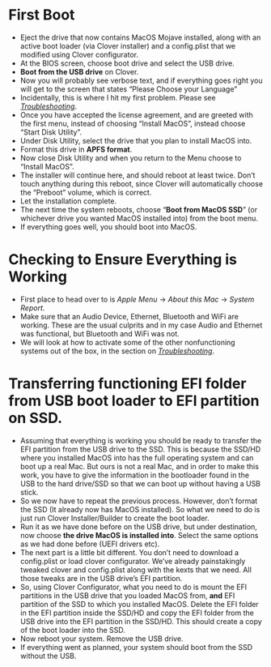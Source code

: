 # First Boot

* Eject the drive that now contains MacOS Mojave installed, along with an active boot loader (via Clover installer) and a config.plist that we modified using Clover configurator.
* At the BIOS screen, choose boot drive and select the USB drive.
* **Boot from the USB drive** on Clover.
* Now you will probably see verbose text, and if everything goes right you will get to the screen that states “Please Choose your Language”
* Incidentally, this is where I hit my first problem. Please see [*Troubleshooting*](07_Troubleshooting.md).
* Once you have accepted the license agreement, and are greeted with the first menu, instead of choosing “Install MacOS”, instead choose “Start Disk Utility”.
* Under Disk Utility, select the drive that you plan to install MacOS into.
* Format this drive in **APFS format**.
* Now close Disk Utility and when you return to the Menu choose to “Install MacOS”.
* The installer will continue here, and should reboot at least twice. Don’t touch anything during this reboot, since Clover will automatically choose the “Preboot” volume, which is correct.
* Let the installation complete.
* The next time the system reboots, choose “**Boot from MacOS SSD**” (or whichever drive you wanted MacOS installed into) from the boot menu.
* If everything goes well, you should boot into MacOS.

# Checking to Ensure Everything is Working

* First place to head over to is *Apple Menu* -> *About this Mac* -> *System Report*.
* Make sure that an Audio Device, Ethernet, Bluetooth and WiFi are working. These are the usual culprits and in my case Audio and Ethernet was functional, but Bluetooth and WiFi was not.
* We will look at how to activate some of the other nonfunctioning systems out of the box, in the section on [*Troubleshooting*](07_Troubleshooting.md).

# Transferring functioning EFI folder from USB boot loader to EFI partition on SSD.

* Assuming that everything is working you should be ready to transfer the EFI partition from the USB drive to the SSD. This is because the SSD/HD where you installed MacOS into has the full operating system and can boot up a real Mac. But ours is not a real Mac, and in order to make this work, you have to give the information in the bootloader found in the USB to the hard drive/SSD so that we can boot up without having a USB stick.  
* So we now have to repeat the previous process. However, don’t format the SSD (It already now has MacOS installed). So what we need to do is just run Clover Installer/Builder to create the boot loader.
* Run it as we have done before on the USB drive, but under destination, now choose **the drive MacOS is installed into**. Select the same options as we had done before (UEFI drivers etc).
* The next part is a little bit different. You don’t need to download a config.plist or load clover configurator. We’ve already painstakingly tweaked clover and config.plist along with the kexts that we need. All those tweaks are in the USB drive’s EFI partition.
* So, using Clover Configurator, what you need to do is mount the EFI partitions in the USB drive that you loaded MacOS from, **and** EFI partition of the SSD to which you installed MacOS. Delete the EFI folder in the EFI partition inside the SSD/HD and copy the EFI folder from the USB drive into the EFI partition in the SSD/HD. This should create a copy of the boot loader into the SSD.
* Now reboot your system. Remove the USB drive.
* If everything went as planned, your system should boot from the SSD without the USB.
